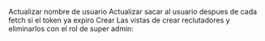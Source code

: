 Actualizar nombre de usuario
Actualizar sacar al usuario despues de cada fetch si el token ya expiro
Crear Las vistas de crear reclutadores y eliminarlos con el rol de super admin:
